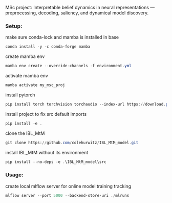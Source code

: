 MSc project: Interpretable belief dynamics in neural representations — preprocessing, decoding, saliency, and dynamical model discovery.

### Setup:
make sure conda-lock and mamba is installed in base
```powershell
conda install -y -c conda-forge mamba
```
create mamba env
```powershell
mamba env create --override-channels -f environment.yml
```
activate mamba env
```powershell
mamba activate my_msc_proj
```
install pytorch
```powershell
pip install torch torchvision torchaudio --index-url https://download.pytorch.org/whl/cu118
```
install project to fix src default imports
```powershell
pip install -e .
```

clone the IBL_MtM
```powershell
git clone https://github.com/colehurwitz/IBL_MtM_model.git
```
install IBL_MtM without its environment
```powershell
pip install --no-deps -e .\IBL_MtM_model\src
```



### Usage:
create local mlflow server for online model training tracking
```powershell
mlflow server --port 5000 --backend-store-uri ./mlruns
```
